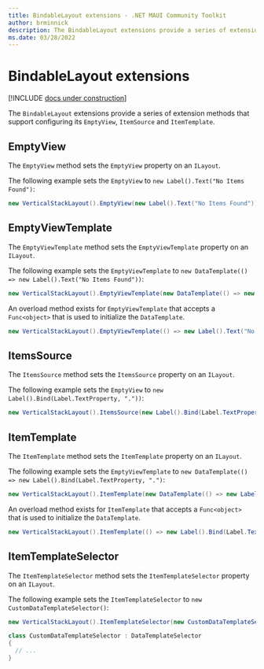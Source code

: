 ```yaml
---
title: BindableLayout extensions - .NET MAUI Community Toolkit
author: brminnick
description: The BindableLayout extensions provide a series of extension methods that support configuring its EmptyView, ItemSource and ItemTemplate.
ms.date: 03/28/2022
---
```


# BindableLayout extensions

[!INCLUDE [docs under construction](../../includes/preview-note.md)]

The `BindableLayout` extensions provide a series of extension methods that support configuring its `EmptyView`, `ItemSource` and `ItemTemplate`.

## EmptyView

The `EmptyView` method sets the `EmptyView` property on an `ILayout`.

The following example sets the `EmptyView` to `new Label().Text("No Items Found")`:

```csharp
new VerticalStackLayout().EmptyView(new Label().Text("No Items Found"));
```

## EmptyViewTemplate

The `EmptyViewTemplate` method sets the `EmptyViewTemplate` property on an `ILayout`.

The following example sets the `EmptyViewTemplate` to `new DataTemplate(() => new Label().Text("No Items Found"))`:

```csharp
new VerticalStackLayout().EmptyViewTemplate(new DataTemplate(() => new Label().Text("No Items Found")));
```

An overload method exists for `EmptyViewTemplate` that accepts a `Func<object>` that is used to initialize the `DataTemplate`.

```csharp
new VerticalStackLayout().EmptyViewTemplate(() => new Label().Text("No Items Found"));
```

## ItemsSource

The `ItemsSource` method sets the `ItemsSource` property on an `ILayout`.

The following example sets the `EmptyView` to `new Label().Bind(Label.TextProperty, "."))`:

```csharp
new VerticalStackLayout().ItemsSource(new Label().Bind(Label.TextProperty, "."));
```

## ItemTemplate

The `ItemTemplate` method sets the `ItemTemplate` property on an `ILayout`.

The following example sets the `EmptyViewTemplate` to `new DataTemplate(() => new Label().Bind(Label.TextProperty, ".")`:

```csharp
new VerticalStackLayout().ItemTemplate(new DataTemplate(() => new Label().Bind(Label.TextProperty, ".")));
```

An overload method exists for `ItemTemplate` that accepts a `Func<object>` that is used to initialize the `DataTemplate`.

```csharp
new VerticalStackLayout().ItemTemplate(() => new Label().Bind(Label.TextProperty, "."));
```

## ItemTemplateSelector

The `ItemTemplateSelector` method sets the `ItemTemplateSelector` property on an `ILayout`.

The following example sets the `ItemTemplateSelector` to `new CustomDataTemplateSelector()`:

```csharp
new VerticalStackLayout().ItemTemplateSelector(new CustomDataTemplateSelector())

class CustomDataTemplateSelector : DataTemplateSelector
{
  // ...
}
```
